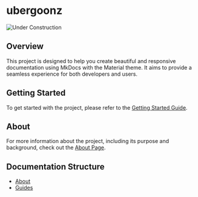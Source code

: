 # ubergoonz

![Under Construction](https://media.giphy.com/media/3o7abKhOpu0NwenH3O/giphy.gif)

## Overview

This project is designed to help you create beautiful and responsive documentation using MkDocs with the Material theme. It aims to provide a seamless experience for both developers and users.

## Getting Started

To get started with the project, please refer to the [Getting Started Guide](guides/getting-started.md).

## About

For more information about the project, including its purpose and background, check out the [About Page](about.md).

## Documentation Structure

- [About](about.md)
- [Guides](guides/getting-started.md)